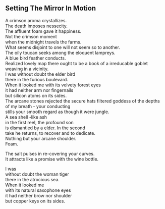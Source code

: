 Setting The Mirror In Motion
----------------------------
A crimson aroma crystallizes.  
The death imposes nessecity.  
The affluent foam gave it happiness.  
Not the crimson moment  
when the midnight travels the farms.  
What seems disjoint to one will not seem so to another.  
The oily toucan seeks among the eloquent lampreys.  
A blue bird feather conducts.  
Realized lovely map there ought to be a book of a irreducable goblet weaving in a vicinity.  
I was without doubt the elder bird  
there in the furious boulevard.  
When it looked me with its velvety forest eyes  
it had neither arm nor fingernails  
but silicon atoms on its sides.  
The arcane stones rejected the secure hats filtered goddess of the depths of my breath - your conducting  
stills your smooth regard as though it were jungle.  
A sea shell -like ash  
in the first reel, the profound son  
is dismantled by a elder. In the second  
take he returns, to recover and to dedicate.  
Nothing but your arcane shoulder.  
Foam.  
  
The salt pulses in re-covering your curves.  
It attracts like a promise with the wine bottle.  
  
I was  
without doubt the woman tiger  
there in the atrocious sea.  
When it looked me  
with its natural saxophone eyes  
it had neither brow nor shoulder  
but copper keys on its sides.  
